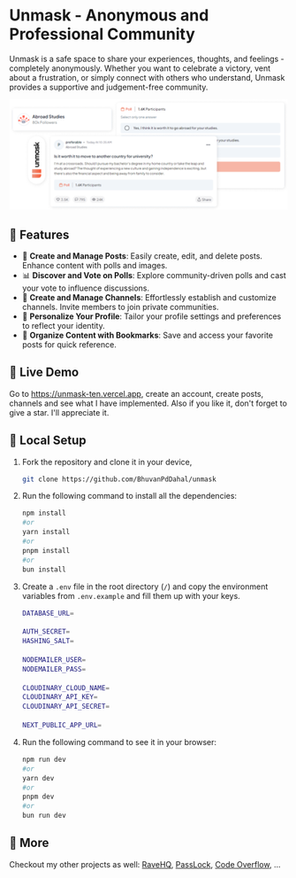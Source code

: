 # Unmask - Anonymous and Professional Community

Unmask is a safe space to share your experiences, thoughts, and feelings - completely anonymously. Whether you want to celebrate a victory, vent about a frustration, or simply connect with others who understand, Unmask provides a supportive and judgement-free community.

![Unmask Thumbnail](/public/thumbnail.png)

## 🎉 Features

- 📮 **Create and Manage Posts**:
  Easily create, edit, and delete posts. Enhance content with polls and images.
- 📊 **Discover and Vote on Polls**:
  Explore community-driven polls and cast your vote to influence discussions.
- 🌲 **Create and Manage Channels**:
  Effortlessly establish and customize channels. Invite members to join private communities.
- 🔩 **Personalize Your Profile**:
  Tailor your profile settings and preferences to reflect your identity.
- 🔖 **Organize Content with Bookmarks**:
  Save and access your favorite posts for quick reference.

## 🔗 Live Demo

Go to <https://unmask-ten.vercel.app>, create an account, create posts, channels and see what I have implemented. Also if you like it, don't forget to give a star. I'll appreciate it.

## 🔨 Local Setup

1. Fork the repository and clone it in your device,

    ```bash
    git clone https://github.com/BhuvanPdDahal/unmask
    ```

2. Run the following command to install all the dependencies:

    ```bash
    npm install
    #or
    yarn install
    #or
    pnpm install
    #or
    bun install
    ```

3. Create a `.env` file in the root directory (`/`) and copy the environment variables from `.env.example` and fill them up with your keys.

    ```bash
    DATABASE_URL=
    
    AUTH_SECRET=
    HASHING_SALT=

    NODEMAILER_USER=
    NODEMAILER_PASS=

    CLOUDINARY_CLOUD_NAME=
    CLOUDINARY_API_KEY=
    CLOUDINARY_API_SECRET=

    NEXT_PUBLIC_APP_URL=
    ```

4. Run the following command to see it in your browser:

    ```bash
    npm run dev
    #or
    yarn dev
    #or
    pnpm dev
    #or
    bun run dev
    ```

## 🎁 More

Checkout my other projects as well: [RaveHQ](https://rave-hq.vercel.app), [PassLock](https://pass-lock-five.vercel.app), [Code Overflow](https://code-overflow-phi.vercel.app/), ...
